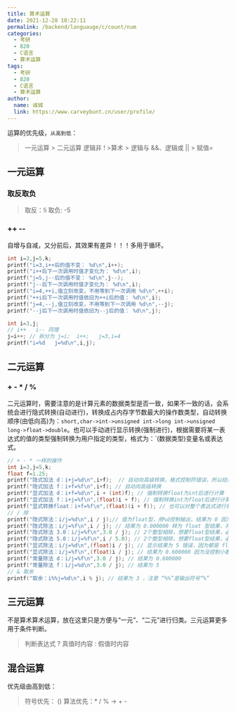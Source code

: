 ```yaml
---
title: 算术运算
date: 2021-12-28 10:22:11
permalink: /backend/languauge/c/count/num
categories: 
  - 考研
  - 820
  - C语言
  - 算术运算
tags: 
  - 考研
  - 820
  - C语言
  - 算术运算
author: 
  name: 诚城
  link: https://www.carveybunt.cn/user/profile/
---
```

运算的优先级，`从高到低`：
> 一元运算 > 二元运算 
  逻辑非 ! >算术 > 逻辑与 &&、逻辑或 || > 赋值=
## 一元运算
### 取反取负
> 取反：!i
  取负: -5
### ++  --
自增与自减，又分前后，其效果有差异！！！多用于循环。
```c
int i=3,j=5,k;
printf("i=3,i++后的值不变： %d\n",i++);
printf("i++后下一次调用时值才变化为： %d\n",i);
printf("j=5,j--后的值不变： %d\n",j--);
printf("j--后下一次调用时值才变化为： %d\n",i);
printf("i=4,++i,值立刻改变，不用等到下一次调用 %d\n",++i);
printf("++i后下一次调用时值依旧为++i后的值： %d\n",i);
printf("j=4,--j,值立刻改变，不用等到下一次调用 %d\n",--j);
printf("--j后下一次调用时值依旧为--j后的值： %d\n",j);
```
```c
int i=3,j;
// i++   i-- 同理
j=i++; // 拆分为 j=i;  i++;   j=3,i=4 
printf("i=%d   j=%d\n",i,j);
```
## 二元运算
### +  -   * /  %
二元运算时，需要注意的是计算元素的数据类型是否一致，如果不一致的话，会系统会进行隐式转换(自动进行)，转换成占内存字节数最大的操作数类型，自动转换顺序(由低向高)为：`short,char->int->unsigned int->long int->unsigned long->float->double`。也可以手动进行显示转换(强制进行)，根据需要将某一表达式的值的类型强制转换为用户指定的类型，格式为：`(数据类型)变量名或表达式。
```c
// + - * 一样的操作
int i=3,j=5,k;
float f=1.25;
printf("隐式加法 d：i+j=%d\n",i+f);  // 自动向高级转换，格式控制符错误，所以结果错误
printf("隐式加法 f：i+f=%f\n",i+f); // 自动向高级转换
printf("显式加法 d：i+f=%d\n",i + (int)f); // 强制转换float为int后进行计算
printf("显式加法 f：i+j=%f\n",(float)i + f); // 强制转换int为float后进行计算
printf("显式转换float：i+f=%f\n",(float)(i + f)); // 也可以对整个表达式进行转换
// / 除
printf("隐式除法：i/j=%d\n",i / j);// 值为float型，用%d控制输出，结果为 0 因为自动转为int  为什么？？
printf("隐式除法：i/j=%f\n",i / j); // 结果为 0.000000 转为 float 型结果，并且结果也是错误的。 为什么？？？
printf("隐式除法 3.0：i/j=%f\n",3.0 / j); // 2个整型相除，想要float型结果，必须将其中一个墙转float型！ 结果为 0.600000
printf("隐式除法 5.0：i/j=%f\n",i / 5.0); // 2个整型相除，想要float型结果，必须将其中一个墙转float型！ 结果为 0.600000
printf("显式除法：i/j=%d\n",(float)i / j); // 显示结果为 5 错误，因为都是 float 型，但是却用了 %d 来控制
printf("显式除法：i/j=%f\n",(float)i / j); // 结果为 0.600000 因为没控制小数尾数，默认6位小数
printf("常量除法 d：i/j=%f\n",3.0 / j); // 结果为 0.600000
printf("常量除法 f：i/j=%d\n",3.0 / j); // 结果为 5
// & 取余
printf("取余：i%%j=%d\n",i % j); // 结果为 3 ，注意 “%%”是输出符号“%”
```
## 三元运算
不是算术算术运算，放在这里只是方便与“一元”、“二元”进行归类。三元运算更多用于条件判断。
> 判断表达式 ? 真值时内容 : 假值时内容
## 混合运算
优先级由高到低：
> 符号优先： ()
  算法优先：* / % -> + -
